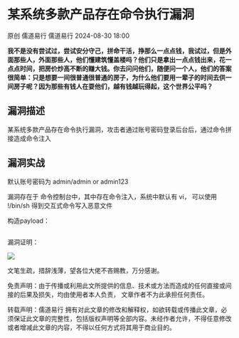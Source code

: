 #  某系统多款产品存在命令执行漏洞   
原创 儒道易行  儒道易行   2024-08-30 18:00  
  
**我不是没有尝试过，尝试安分守己，拼命干活，挣那么一点点钱，我试过，但是外面那些人，外面那些人，他们懂建筑懂盖楼吗？他们只是拿出一点点钱出来，花一点点时间，把房价炒高不断的赚大钱。你去问问他们，随便问一个人，他们的答案很简单：只是想要一间很普通很普通的房子，为什么他们要用一辈子的时间去供一间房子呢？因为那些有钱人在耍他们，越有钱越玩得起，这个世界公平吗？**  
## 漏洞描述  
  
某系统多款产品存在命令执行漏洞，攻击者通过账号密码登录后台后，通过命令拼接造成命令注入  
## 漏洞实战  
  
默认账号密码为 admin/admin or admin123  
  
漏洞存在于 命令控制台中，其中存在命令注入，系统中默认有 vi， 可以使用 !/bin/sh 得到交互式命令写入恶意文件  
  
构造payload：  
```
```  
  
漏洞证明：  
  
![](https://mmbiz.qpic.cn/mmbiz_png/v94hWOZcBpyWHcfp6IX93IaibvDdwpDYfwE7dORuaGhKrJG5iccJLGnk1SnibTsRMH9HSZ2NHY7EdCxIwCmsX8gRQ/640?wx_fmt=png&from=appmsg "")  
  
文笔生疏，措辞浅薄，望各位大佬不吝赐教，万分感谢。  
  
免责声明：由于传播或利用此文所提供的信息、技术或方法而造成的任何直接或间接的后果及损失，均由使用者本人负责， 文章作者不为此承担任何责任。  
  
转载声明：儒道易行 拥有对此文章的修改和解释权，如欲转载或传播此文章，必须保证此文章的完整性，包括版权声明等全部内容。未经作者允许，不得任意修改或者增减此文章的内容，不得以任何方式将其用于商业目的。  
```
```  
  
